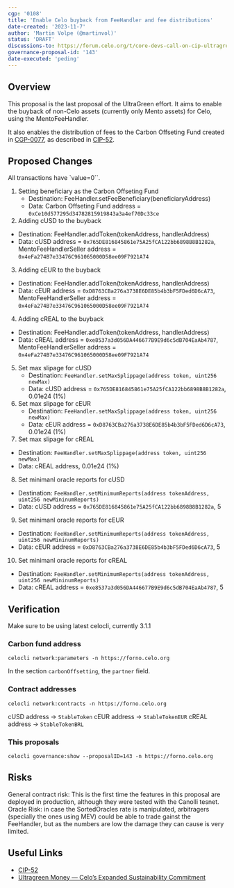 ```yaml
---
cgp: '0108'
title: 'Enable Celo buyback from FeeHandler and fee distributions'
date-created: '2023-11-7'
author: 'Martin Volpe (@martinvol)'
status: 'DRAFT'
discussions-to: https://forum.celo.org/t/core-devs-call-on-cip-ultragreen-celo/5387
governance-proposal-id: '143'
date-executed: 'peding'
---
```



## Overview

This proposal is the last proposal of the UltraGreen effort. It aims to enable the buyback of non-Celo assets (currently only Mento assets) for Celo, using the MentoFeeHandler.

It also enables the distribution of fees to the Carbon Offseting Fund created in [CGP-0077](https://github.com/celo-org/governance/blob/main/CGPs/cgp-0077.md), as described in [CIP-52](https://github.com/celo-org/celo-proposals/blob/master/CIPs/cip-0052.md).



## Proposed Changes

All transactions have `value=0``.


1. Setting beneficiary as the Carbon Offseting Fund
   - Destination: FeeHandler.setFeeBeneficiary(beneficiaryAddress)
   - Data: Carbon Offseting Fund address = `0xCe10d577295d34782815919843a3a4ef70Dc33ce`
2. Adding cUSD to the buyback
  - Destination: FeeHandler.addToken(tokenAddress, handlerAddress)
  - Data: cUSD address = `0x765DE816845861e75A25fCA122bb6898B8B1282a`, MentoFeeHandlerSeller address = `0x4eFa274B7e33476C961065000D58ee09F7921A74`
3. Adding cEUR to the buyback
  - Destination: FeeHandler.addToken(tokenAddress, handlerAddress)
  - Data: cEUR address = `0xD8763CBa276a3738E6DE85b4b3bF5FDed6D6cA73`, MentoFeeHandlerSeller address = `0x4eFa274B7e33476C961065000D58ee09F7921A74`
4. Adding cREAL to the buyback
  - Destination: FeeHandler.addToken(tokenAddress, handlerAddress)
  - Data: cREAL address = `0xe8537a3d056DA446677B9E9d6c5dB704EaAb4787`, MentoFeeHandlerSeller address = `0x4eFa274B7e33476C961065000D58ee09F7921A74`
5. Set max slipage for cUSD
   - Destination: `FeeHandler.setMaxSplippage(address token, uint256 newMax)`
   - Data: cUSD address = `0x765DE816845861e75A25fCA122bb6898B8B1282a`, 0.01e24 (1%)
6. Set max slipage for cEUR
   - Destination: `FeeHandler.setMaxSplippage(address token, uint256 newMax)`
   - Data: cEUR address = `0xD8763CBa276a3738E6DE85b4b3bF5FDed6D6cA73`, 0.01e24 (1%)
7.  Set max slipage for cREAL
   - Destination: `FeeHandler.setMaxSplippage(address token, uint256 newMax)`
   - Data: cREAL address, 0.01e24 (1%)
8.  Set minimanl oracle reports for cUSD
   - Destination: `FeeHandler.setMinimumReports(address tokenAddress, uint256 newMininumReports)`
   - Data: cUSD address = `0x765DE816845861e75A25fCA122bb6898B8B1282a`, 5
9.  Set minimanl oracle reports for cEUR
   - Destination: `FeeHandler.setMinimumReports(address tokenAddress, uint256 newMininumReports)`
   - Data: cEUR address = `0xD8763CBa276a3738E6DE85b4b3bF5FDed6D6cA73`, 5
10. Set minimanl oracle reports for cREAL
   - Destination: `FeeHandler.setMinimumReports(address tokenAddress, uint256 newMininumReports)`
   - Data: cREAL address = `0xe8537a3d056DA446677B9E9d6c5dB704EaAb4787`, 5

## Verification

Make sure to be using latest celocli, currently 3.1.1

### Carbon fund address

`celocli network:parameters -n https://forno.celo.org`

In the section `carbonOffsetting`, the `partner` field.

### Contract addresses

`celocli network:contracts -n https://forno.celo.org`

cUSD address -> `StableToken`
cEUR address -> `StableTokenEUR`
cREAL address -> `StableTokenBRL`


### This proposals

`celocli governance:show --proposalID=143 -n https://forno.celo.org`

## Risks

General contract risk: This is the first time the features in this proposal are deployed in production, although they were tested with the Canolli tesnet. 
Oracle Risk: in case the SortedOracles rate is manipulated, arbitragers (specially the ones using MEV) could be able to trade gainst the FeeHandler, but as the numbers are low the damage they can cause is very limited.

## Useful Links

* [CIP-52](https://github.com/celo-org/celo-proposals/blob/master/CIPs/cip-0052.md)
* [Ultragreen Money — Celo’s Expanded Sustainability Commitment](https://blog.celo.org/ultragreen-money-c677e7508abb)
